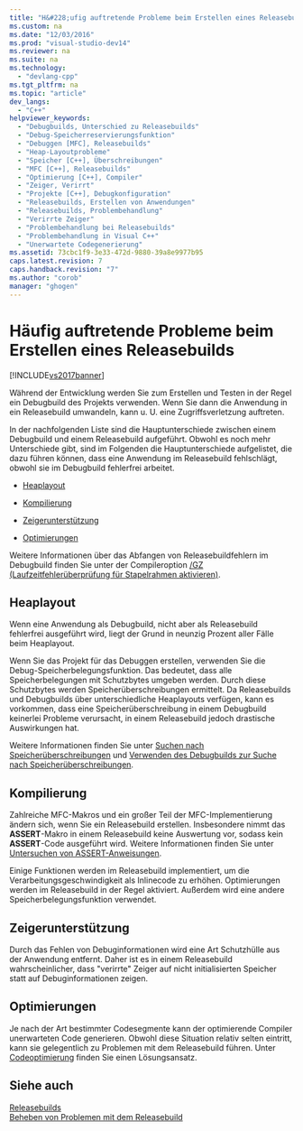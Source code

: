 ```yaml
---
title: "H&#228;ufig auftretende Probleme beim Erstellen eines Releasebuilds"
ms.custom: na
ms.date: "12/03/2016"
ms.prod: "visual-studio-dev14"
ms.reviewer: na
ms.suite: na
ms.technology: 
  - "devlang-cpp"
ms.tgt_pltfrm: na
ms.topic: "article"
dev_langs: 
  - "C++"
helpviewer_keywords: 
  - "Debugbuilds, Unterschied zu Releasebuilds"
  - "Debug-Speicherreservierungsfunktion"
  - "Debuggen [MFC], Releasebuilds"
  - "Heap-Layoutprobleme"
  - "Speicher [C++], Überschreibungen"
  - "MFC [C++], Releasebuilds"
  - "Optimierung [C++], Compiler"
  - "Zeiger, Verirrt"
  - "Projekte [C++], Debugkonfiguration"
  - "Releasebuilds, Erstellen von Anwendungen"
  - "Releasebuilds, Problembehandlung"
  - "Verirrte Zeiger"
  - "Problembehandlung bei Releasebuilds"
  - "Problembehandlung in Visual C++"
  - "Unerwartete Codegenerierung"
ms.assetid: 73cbc1f9-3e33-472d-9880-39a8e9977b95
caps.latest.revision: 7
caps.handback.revision: "7"
ms.author: "corob"
manager: "ghogen"
---
```

# H&#228;ufig auftretende Probleme beim Erstellen eines Releasebuilds
[!INCLUDE[vs2017banner](../../assembler/inline/includes/vs2017banner.md)]

Während der Entwicklung werden Sie zum Erstellen und Testen in der Regel ein Debugbuild des Projekts verwenden.  Wenn Sie dann die Anwendung in ein Releasebuild umwandeln, kann u. U. eine Zugriffsverletzung auftreten.  
  
 In der nachfolgenden Liste sind die Hauptunterschiede zwischen einem Debugbuild und einem Releasebuild aufgeführt.  Obwohl es noch mehr Unterschiede gibt, sind im Folgenden die Hauptunterschiede aufgelistet, die dazu führen können, dass eine Anwendung im Releasebuild fehlschlägt, obwohl sie im Debugbuild fehlerfrei arbeitet.  
  
-   [Heaplayout](#_core_heap_layout)  
  
-   [Kompilierung](#_core_compilation)  
  
-   [Zeigerunterstützung](#_core_pointer_support)  
  
-   [Optimierungen](#_core_optimizations)  
  
 Weitere Informationen über das Abfangen von Releasebuildfehlern im Debugbuild finden Sie unter der Compileroption [\/GZ \(Laufzeitfehlerüberprüfung für Stapelrahmen aktivieren\)](../../build/reference/gz-enable-stack-frame-run-time-error-checking.md).  
  
##  <a name="_core_heap_layout"></a> Heaplayout  
 Wenn eine Anwendung als Debugbuild, nicht aber als Releasebuild fehlerfrei ausgeführt wird, liegt der Grund in neunzig Prozent aller Fälle beim Heaplayout.  
  
 Wenn Sie das Projekt für das Debuggen erstellen, verwenden Sie die Debug\-Speicherbelegungsfunktion.  Das bedeutet, dass alle Speicherbelegungen mit Schutzbytes umgeben werden.  Durch diese Schutzbytes werden Speicherüberschreibungen ermittelt.  Da Releasebuilds und Debugbuilds über unterschiedliche Heaplayouts verfügen, kann es vorkommen, dass eine Speicherüberschreibung in einem Debugbuild keinerlei Probleme verursacht, in einem Releasebuild jedoch drastische Auswirkungen hat.  
  
 Weitere Informationen finden Sie unter [Suchen nach Speicherüberschreibungen](../../build/reference/checking-for-memory-overwrites.md) und [Verwenden des Debugbuilds zur Suche nach Speicherüberschreibungen](../../build/reference/using-the-debug-build-to-check-for-memory-overwrite.md).  
  
##  <a name="_core_compilation"></a> Kompilierung  
 Zahlreiche MFC\-Makros und ein großer Teil der MFC\-Implementierung ändern sich, wenn Sie ein Releasebuild erstellen.  Insbesondere nimmt das **ASSERT**\-Makro in einem Releasebuild keine Auswertung vor, sodass kein **ASSERT**\-Code ausgeführt wird.  Weitere Informationen finden Sie unter [Untersuchen von ASSERT\-Anweisungen](../../build/reference/using-verify-instead-of-assert.md).  
  
 Einige Funktionen werden im Releasebuild implementiert, um die Verarbeitungsgeschwindigkeit als Inlinecode zu erhöhen.  Optimierungen werden im Releasebuild in der Regel aktiviert.  Außerdem wird eine andere Speicherbelegungsfunktion verwendet.  
  
##  <a name="_core_pointer_support"></a> Zeigerunterstützung  
 Durch das Fehlen von Debuginformationen wird eine Art Schutzhülle aus der Anwendung entfernt.  Daher ist es in einem Releasebuild wahrscheinlicher, dass "verirrte" Zeiger auf nicht initialisierten Speicher statt auf Debuginformationen zeigen.  
  
##  <a name="_core_optimizations"></a> Optimierungen  
 Je nach der Art bestimmter Codesegmente kann der optimierende Compiler unerwarteten Code generieren.  Obwohl diese Situation relativ selten eintritt, kann sie gelegentlich zu Problemen mit dem Releasebuild führen.  Unter [Codeoptimierung](../../build/reference/optimizing-your-code.md) finden Sie einen Lösungsansatz.  
  
## Siehe auch  
 [Releasebuilds](../../build/reference/release-builds.md)   
 [Beheben von Problemen mit dem Releasebuild](../../build/reference/fixing-release-build-problems.md)
